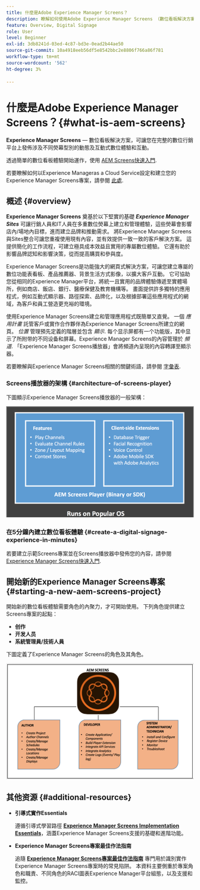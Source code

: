 ```yaml
---
title: 什麼是Adobe Experience Manager Screens？
description: 瞭解如何使用Adobe Experience Manager Screens （數位看板解決方案），其可讓您在完整的數位行銷平台上發佈涉及不同熒幕型別的動態及互動式數位體驗和互動。
feature: Overview, Digital Signage
role: User
level: Beginner
exl-id: 3db8241d-03ed-4c87-bd3e-0ead2b44ae50
source-git-commit: 10a4918eeb56df5e8542bbc2e8806f766a86f781
workflow-type: tm+mt
source-wordcount: '562'
ht-degree: 3%

---
```


# 什麼是Adobe Experience Manager Screens？{#what-is-aem-screens}

**Experience Manager Screens**  — 數位看板解決方案，可讓您在完整的數位行銷平台上發佈涉及不同熒幕型別的動態及互動式數位體驗和互動。

透過簡單的數位看板體驗開始運作，使用 [AEM Screens快速入門](kickstart-for-aem-screens.md).

若要瞭解如何以Experience Manageras a Cloud Service設定和建立您的Experience Manager Screens專案，請參閱 [此處](https://experienceleague.adobe.com/docs/experience-manager-cloud-service/content/screens-as-cloud-service/home.html).

## 概述 {#overview}

**Experience Manager Screens** 奠基於以下堅實的基礎 ***Experience Manager Sites*** 可讓行銷人員和IT人員在多重數位熒幕上建立和管理體驗，這些熒幕會影響店內/場地內目標，進而建立品牌和推動需求。 將Experience Manager Screens與Sites整合可讓您重複使用現有內容，並有效提供一致一致的客戶解決方案。 這提供簡化的工作流程，可建立極具成本效益且實用的專屬數位體驗。 它還有助於影響品牌認知和影響決策，從而提高購買和參與度。

Experience Manager Screens是功能強大的網頁式解決方案，可讓您建立專屬的數位功能表看板、產品推薦器、背景生活方式影像，以擴大客戶互動。 它可協助您從相同的Experience Manager平台，將統一且實用的品牌體驗傳遞至實體場所，例如商店、飯店、銀行、醫療保健及教育機構等。 畫面提供許多獨特的應用程式，例如互動式顯示器、路徑探索、品牌化，以及根據部署這些應用程式的網域，為客戶和員工營造更充裕的環境。

使用Experience Manager Screens建立和管理應用程式既簡單又直覺。 一個 *應用計畫* 託管客戶或實作合作夥伴為Experience Manager Screens所建立的網頁。 *位置* 管理預先定義的階層並包含 *顯示*. 每个显示屏都有一个功能版，其中显示了所附带的不同设备和屏幕。Experience Manager Screens的內容管理於 *頻道*. 「Experience Manager Screens播放器」會將頻道內呈現的內容轉譯至顯示器。

若要瞭解與Experience Manager Screens相關的關鍵術語，請參閱 [字彙表](screens-glossary.md).

### Screens播放器的架構 {#architecture-of-screens-player}

下圖顯示Experience Manager Screens播放器的一般架構：

![chlimage_1-29](assets/chlimage_1-29.png)

### 在5分鐘內建立數位看板體驗 {#create-a-digital-signage-experience-in-minutes}

若要建立示範Screens專案並在Screens播放器中發佈您的內容，請參閱 [Experience Manager Screens快速入門](kickstart-for-aem-screens.md).

## 開始新的Experience Manager Screens專案 {#starting-a-new-aem-screens-project}

開始新的數位看板體驗需要角色的內聚力，才可開始使用。 下列角色提供建立Screens專案的起點：

* **创作**
* **开发人员**
* **系統管理員/技術人員**

下圖定義了Experience Manager Screens的角色及其角色。

![chlimage_1-30](assets/chlimage_1-30.png)


## 其他资源 {#additional-resources}

* **引導式實作Essentials**

   遵循引導式學習路徑 **[Experience Manager Screens Implementation Essentials](https://experienceleague.adobe.com/?launch=AEM-7a)**，涵蓋Experience Manager Screens支援的基礎和進階功能。

* **Experience Manager Screens專案最佳作法指南**

   追隨 **[Experience Manager Screens專案最佳作法指南](/help/using/about-guide.md)** 專門用於識別實作Experience Manager Screens專案時的常見陷阱。 本資料主要側重於專案角色和職責、不同角色的RACI圖表Experience Manager平台組態，以及支援和監控。

<!-- DEAD LINK * **New Adobe Customer Support Experience**

   Follow **[Customer One for Enterprise Help](https://docs.adobe.com/content/help/en/customer-one/using/home.htmlhome.html#)** to learn more about Admin Console Support tickets. -->
